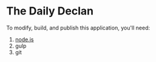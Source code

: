 The Daily Declan
================

To modify, build, and publish this application, you'll need:

1. [node.js](https://nodejs.org/en/)
2. gulp
3. git
